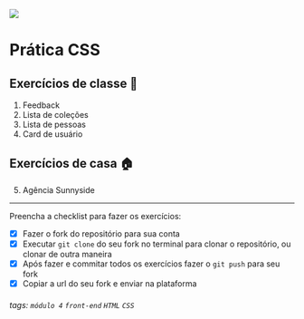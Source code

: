 ![](https://i.imgur.com/xG74tOh.png)

# Prática CSS

## Exercícios de classe 🏫

1. Feedback
2. Lista de coleções
3. Lista de pessoas
4. Card de usuário

## Exercícios de casa 🏠

5. Agência Sunnyside

---

Preencha a checklist para fazer os exercícios:

- [x] Fazer o fork do repositório para sua conta
- [x] Executar `git clone` do seu fork no terminal para clonar o repositório, ou clonar de outra maneira
- [x] Após fazer e commitar todos os exercícios fazer o `git push` para seu fork
- [x] Copiar a url do seu fork e enviar na plataforma

###### tags: `módulo 4` `front-end` `HTML` `CSS`
